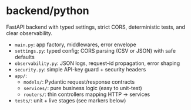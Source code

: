 # backend/python
FastAPI backend with typed settings, strict CORS, deterministic tests, and clear observability.

- `main.py`: app factory, middlewares, error envelope
- `settings.py`: typed config; CORS parsing (CSV or JSON) with safe defaults
- `observability.py`: JSON logs, request-id propagation, error shaping
- `security.py`: simple API-key guard + security headers
- `app/`:
  - `models/`: Pydantic request/response contracts
  - `services/`: pure business logic (easy to unit-test)
  - `routers/`: thin controllers mapping HTTP → services
- `tests/`: unit + live stages (see markers below)